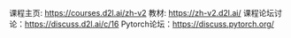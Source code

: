 课程主页: https://courses.d2l.ai/zh-v2
教材: https://zh-v2.d2l.ai/
课程论坛讨论：https://discuss.d2l.ai/c/16
Pytorch论坛：https://discuss.pytorch.org/
